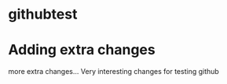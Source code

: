 # githubtest


# Adding extra changes
more extra changes...
Very interesting changes for testing github
